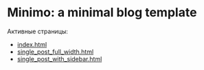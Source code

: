 # Minimo: a minimal blog template
Активные страницы:
* [index.html](https://eugeneandrievsky.github.io/minimo/index.html)	
* [single_post_full_width.html](https://eugeneandrievsky.github.io/minimo/single_post_full_width.html)	
* [single_post_with_sidebar.html](https://eugeneandrievsky.github.io/minimo/single_post_with_sidebar.html)	
